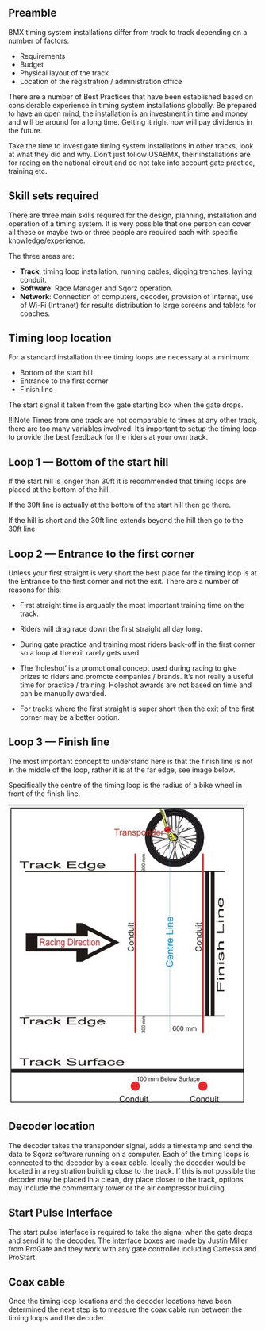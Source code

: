## Preamble

BMX timing system installations differ from track to track depending on a number of factors:

- Requirements 
- Budget 
- Physical layout of the track
- Location of the registration / administration office

There are a number of Best Practices that have been established based on considerable
experience in timing system installations globally. Be prepared to have an open mind,
the installation is an investment in time and money and will be around for a long time.
Getting it right now will pay dividends in the future.

Take the time to investigate timing system installations in other tracks, look at
what they did and why. Don’t just follow USABMX, their installations are for racing
on the national circuit and do not take into account gate practice, training etc.

## Skill sets required
There are three main skills required for the design, planning, installation
and operation of a timing system. It is very possible that one person can cover
all these or maybe two or three people are required each with specific knowledge/experience.

The three areas are:

- **Track**: timing loop installation, running cables, digging trenches, laying conduit.
- **Software**: Race Manager and Sqorz operation.
- **Network**: Connection of computers, decoder, provision of Internet, 
      use of Wi-Fi (Intranet) for results distribution to large screens and tablets for coaches.

## Timing loop location

For a standard installation three timing loops are necessary at a minimum:

- Bottom of the start hill
- Entrance to the first corner
- Finish line

The start signal it taken from the gate starting box when the gate drops.

!!!Note
    Times from one track are not comparable to times at any other track,
    there are too many variables involved. It’s important to setup the timing
    loop to provide the best feedback for the riders at your own track.

## Loop 1 — Bottom of the start hill

If the start hill is longer than 30ft it is recommended that timing loops are placed at the bottom of the hill.

If the 30ft line is actually at the bottom of the start hill then go there. 

If the hill is short and the 30ft line extends beyond the hill then go to the 30ft line.

## Loop 2 — Entrance to the first corner

Unless your first straight is very short the best place for the timing loop is 
at the Entrance to the first corner and not the exit.
There are a number of reasons for this:

- First straight time is arguably the most important training time on the track.
- Riders will drag race down the first straight all day long.
- During gate practice and training most riders back-off in the first corner so a loop at the exit rarely gets used
- The ‘holeshot’ is a promotional concept used during racing to give prizes to riders 
      and promote companies / brands. It’s not really a useful time for practice / training. 
      Holeshot awards are not based on time and can be manually awarded.

- For tracks where the first straight is super short then the exit of the first corner may be a better option.

## Loop 3 — Finish line

The most important concept to understand here is that the finish line is not in the 
middle of the loop, rather it is at the far edge, see image below.

Specifically the centre of the timing loop is the radius of a bike wheel in front of the finish line.

![image](Planning-a-Standard-BMX-Timing-System-Installation-USA-Tracks-assets/image1.jpeg)

## Decoder location

The decoder takes the transponder signal, adds a timestamp and send the
data to Sqorz software running on a computer. Each of the timing loops
is connected to the decoder by a coax cable. Ideally the decoder would
be located in a registration building close to the track. If this is
not possible the decoder may be placed in a clean, dry place closer to
the track, options may include the commentary tower or the air compressor building. 

## Start Pulse Interface
The start pulse interface is required to take the signal when the gate
drops and send it to the decoder. The interface boxes are made by Justin
Miller from ProGate and they work with any gate controller including
Cartessa and ProStart.

## Coax cable
Once the timing loop locations and the decoder locations have been determined
the next step is to measure the coax cable run between the timing loops and the decoder. 
